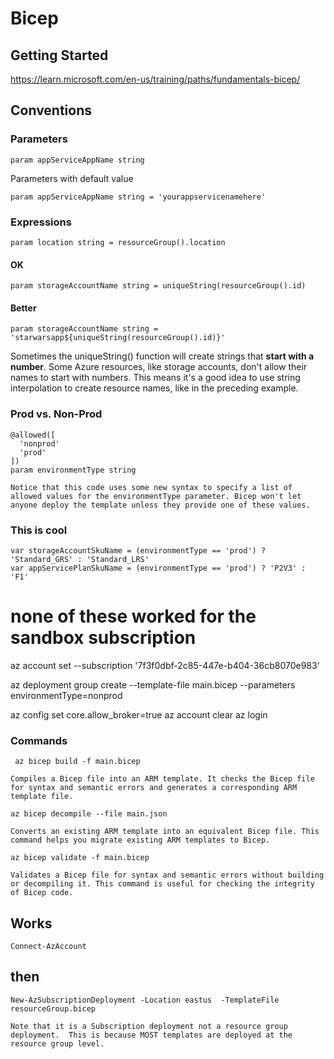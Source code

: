 # Bicep

## Getting Started

https://learn.microsoft.com/en-us/training/paths/fundamentals-bicep/

## Conventions


### Parameters
```CSharp 
param appServiceAppName string
```
Parameters with default value
```CSharp
param appServiceAppName string = 'yourappservicenamehere'
```

### Expressions
```CSharp
param location string = resourceGroup().location
```

#### OK
```CSharp
param storageAccountName string = uniqueString(resourceGroup().id)
```

#### Better
```CSharp
param storageAccountName string = 'starwarsapp${uniqueString(resourceGroup().id)}'
```

Sometimes the uniqueString() function will create strings that **start with a number**. Some Azure resources, like storage accounts, don't allow their names to start with numbers. This means it's a good idea to use string interpolation to create resource names, like in the preceding example.



### Prod vs. Non-Prod
```CSharp
@allowed([
  'nonprod'
  'prod'
])
param environmentType string
```

`Notice that this code uses some new syntax to specify a list of allowed values for the environmentType parameter. Bicep won't let anyone deploy the template unless they provide one of these values.`

### This is cool
```CSharp
var storageAccountSkuName = (environmentType == 'prod') ? 'Standard_GRS' : 'Standard_LRS'
var appServicePlanSkuName = (environmentType == 'prod') ? 'P2V3' : 'F1'
```

# none of these worked for the sandbox subscription 
az account set --subscription '7f3f0dbf-2c85-447e-b404-36cb8070e983'

az deployment group create --template-file main.bicep --parameters environmentType=nonprod

az config set core.allow_broker=true
az account clear
az login

### Commands

```CSharp
 az bicep build -f main.bicep
```
`Compiles a Bicep file into an ARM template. It checks the Bicep file for syntax and semantic errors and generates a corresponding ARM template file.`

```CSharp
az bicep decompile --file main.json
```
`Converts an existing ARM template into an equivalent Bicep file. This command helps you migrate existing ARM templates to Bicep.`

```CSharp
az bicep validate -f main.bicep
```
`Validates a Bicep file for syntax and semantic errors without building or decompiling it. This command is useful for checking the integrity of Bicep code.`


## Works 
```CSharp
Connect-AzAccount
```

## then
```Csharp
New-AzSubscriptionDeployment -Location eastus  -TemplateFile resourceGroup.bicep
```
`Note that it is a Subscription deployment not a resource group deployment.  This is because MOST templates are deployed at the resource group level.`
        

